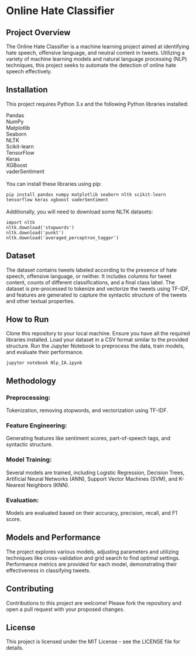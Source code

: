 # Online Hate Classifier
## Project Overview
The Online Hate Classifier is a machine learning project aimed at identifying hate speech, offensive language, and neutral content in tweets. Utilizing a variety of machine learning models and natural language processing (NLP) techniques, this project seeks to automate the detection of online hate speech effectively.

## Installation
This project requires Python 3.x and the following Python libraries installed:

Pandas <br>
NumPy <br>
Matplotlib <br>
Seaborn <br>
NLTK <br>
Scikit-learn <br>
TensorFlow <br>
Keras <br>
XGBoost <br>
vaderSentiment <br> <br>
You can install these libraries using pip:

```pip install pandas numpy matplotlib seaborn nltk scikit-learn tensorflow keras xgboost vaderSentiment``` <br> <br>
Additionally, you will need to download some NLTK datasets:
```
import nltk
nltk.download('stopwords')
nltk.download('punkt')
nltk.download('averaged_perceptron_tagger')
``` 
## Dataset
The dataset contains tweets labeled according to the presence of hate speech, offensive language, or neither. It includes columns for tweet content, counts of different classifications, and a final class label. The dataset is pre-processed to tokenize and vectorize the tweets using TF-IDF, and features are generated to capture the syntactic structure of the tweets and other textual properties.

## How to Run
Clone this repository to your local machine.
Ensure you have all the required libraries installed.
Load your dataset in a CSV format similar to the provided structure.
Run the Jupyter Notebook to preprocess the data, train models, and evaluate their performance.
```
jupyter notebook Nlp_IA.ipynb
```
## Methodology
### Preprocessing: 
Tokenization, removing stopwords, and vectorization using TF-IDF.
### Feature Engineering: 
Generating features like sentiment scores, part-of-speech tags, and syntactic structure.
### Model Training: 
Several models are trained, including Logistic Regression, Decision Trees, Artificial Neural Networks (ANN), Support Vector Machines (SVM), and K-Nearest Neighbors (KNN).
### Evaluation: 
Models are evaluated based on their accuracy, precision, recall, and F1 score.
## Models and Performance
The project explores various models, adjusting parameters and utilizing techniques like cross-validation and grid search to find optimal settings. Performance metrics are provided for each model, demonstrating their effectiveness in classifying tweets.

## Contributing
Contributions to this project are welcome! Please fork the repository and open a pull request with your proposed changes.

## License
This project is licensed under the MIT License - see the LICENSE file for details.
